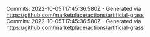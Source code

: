 Commits: 2022-10-05T17:45:36.580Z - Generated via https://github.com/marketplace/actions/artificial-grass
<br>
Commits: 2022-10-05T17:45:36.580Z - Generated via https://github.com/marketplace/actions/artificial-grass
<br>

